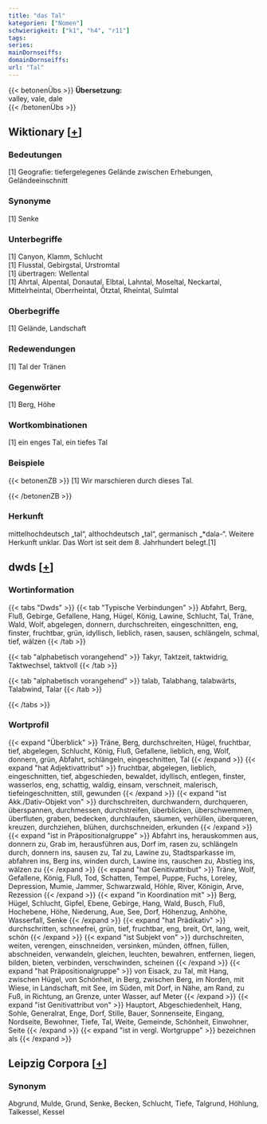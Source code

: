 ```yaml
---
title: "das Tal"
kategorien: ["Nomen"]
schwierigkeit: ["k1", "h4", "r11"]
tags:
series:
mainDornseiffs:
domainDornseiffs:
url: "Tal"
---
```


{{< betonenÜbs >}}
**Übersetzung:**  
valley, vale, dale  
{{< /betonenÜbs >}}

## Wiktionary [[+](https://de.wiktionary.org/wiki/Tal)]

### Bedeutungen
[1] Geografie: tiefergelegenes Gelände zwischen Erhebungen, Geländeeinschnitt  

### Synonyme
[1] Senke  

### Unterbegriffe
[1] Canyon, Klamm, Schlucht  
[1] Flusstal, Gebirgstal, Urstromtal  
[1] übertragen: Wellental  
[1] Ahrtal, Alpental, Donautal, Elbtal, Lahntal, Moseltal, Neckartal, Mittelrheintal, Oberrheintal, Ötztal, Rheintal, Sulmtal  

### Oberbegriffe
[1] Gelände, Landschaft  

### Redewendungen
[1] Tal der Tränen  

### Gegenwörter
[1] Berg, Höhe  

### Wortkombinationen
[1] ein enges Tal, ein tiefes Tal  

### Beispiele
{{< betonenZB >}}
[1] Wir marschieren durch dieses Tal.  

{{< /betonenZB >}}
### Herkunft
mittelhochdeutsch „tal“, althochdeutsch „tal“, germanisch „*dala-“. Weitere Herkunft unklar. Das Wort ist seit dem 8. Jahrhundert belegt.[1]  



## dwds [[+](https://www.dwds.de/wb/Tal)]

### Wortinformation
{{< tabs "Dwds" >}}
{{< tab "Typische Verbindungen" >}}
Abfahrt, Berg, Fluß, Gebirge, Gefallene, Hang, Hügel, König, Lawine, Schlucht, Tal, Träne, Wald, Wolf, abgelegen, donnern, durchschreiten, eingeschnitten, eng, finster, fruchtbar, grün, idyllisch, lieblich, rasen, sausen, schlängeln, schmal, tief, wälzen
{{< /tab >}}

{{< tab "alphabetisch vorangehend" >}}
Takyr, Taktzeit, taktwidrig, Taktwechsel, taktvoll
{{< /tab >}}

{{< tab "alphabetisch vorangehend" >}}
talab, Talabhang, talabwärts, Talabwind, Talar
{{< /tab >}}

{{< /tabs >}}

### Wortprofil
{{< expand "Überblick" >}} Träne, Berg, durchschreiten, Hügel, fruchtbar, tief, abgelegen, Schlucht, König, Fluß, Gefallene, lieblich, eng, Wolf, donnern, grün, Abfahrt, schlängeln, eingeschnitten, Tal {{< /expand >}}
{{< expand "hat Adjektivattribut" >}} fruchtbar, abgelegen, lieblich, eingeschnitten, tief, abgeschieden, bewaldet, idyllisch, entlegen, finster, wasserlos, eng, schattig, waldig, einsam, verschneit, malerisch, tiefeingeschnitten, still, gewunden {{< /expand >}}
{{< expand "ist Akk./Dativ-Objekt von" >}} durchschreiten, durchwandern, durchqueren, überspannen, durchmessen, durchstreifen, überblicken, überschwemmen, überfluten, graben, bedecken, durchlaufen, säumen, verhüllen, überqueren, kreuzen, durchziehen, blühen, durchschneiden, erkunden {{< /expand >}}
{{< expand "ist in Präpositionalgruppe" >}} Abfahrt ins, herauskommen aus, donnern zu, Grab im, herausführen aus, Dorf im, rasen zu, schlängeln durch, donnern ins, sausen zu, Tal zu, Lawine zu, Stadtsparkasse im, abfahren ins, Berg ins, winden durch, Lawine ins, rauschen zu, Abstieg ins, wälzen zu {{< /expand >}}
{{< expand "hat Genitivattribut" >}} Träne, Wolf, Gefallene, König, Fluß, Tod, Schatten, Tempel, Puppe, Fuchs, Loreley, Depression, Mumie, Jammer, Schwarzwald, Höhle, River, Königin, Arve, Rezession {{< /expand >}}
{{< expand "in Koordination mit" >}} Berg, Hügel, Schlucht, Gipfel, Ebene, Gebirge, Hang, Wald, Busch, Fluß, Hochebene, Höhe, Niederung, Aue, See, Dorf, Höhenzug, Anhöhe, Wasserfall, Senke {{< /expand >}}
{{< expand "hat Prädikativ" >}} durchschritten, schneefrei, grün, tief, fruchtbar, eng, breit, Ort, lang, weit, schön {{< /expand >}}
{{< expand "ist Subjekt von" >}} durchschreiten, weiten, verengen, einschneiden, versinken, münden, öffnen, füllen, abschneiden, verwandeln, gleichen, leuchten, bewahren, entfernen, liegen, bilden, bieten, verbinden, verschwinden, scheinen {{< /expand >}}
{{< expand "hat Präpositionalgruppe" >}} von Eisack, zu Tal, mit Hang, zwischen Hügel, von Schönheit, in Berg, zwischen Berg, im Norden, mit Wiese, in Landschaft, mit See, im Süden, mit Dorf, in Nähe, am Rand, zu Fuß, in Richtung, an Grenze, unter Wasser, auf Meter {{< /expand >}}
{{< expand "ist Genitivattribut von" >}} Hauptort, Abgeschiedenheit, Hang, Sohle, Generalrat, Enge, Dorf, Stille, Bauer, Sonnenseite, Eingang, Nordseite, Bewohner, Tiefe, Tal, Weite, Gemeinde, Schönheit, Einwohner, Seite {{< /expand >}}
{{< expand "ist in vergl. Wortgruppe" >}} bezeichnen als {{< /expand >}}

## Leipzig Corpora [[+](https://corpora.uni-leipzig.de/en/res?word=Tal&corpusId=deu_newscrawl-public_2018)]


### Synonym
Abgrund, Mulde, Grund, Senke, Becken, Schlucht, Tiefe, Talgrund, Höhlung, Talkessel, Kessel

